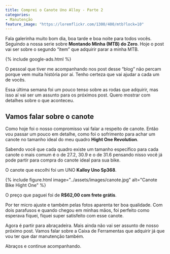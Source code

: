 ```yaml
---
title: Comprei o Canote Uno Alloy - Parte 2
categories:
- Manutenção
feature_image: "https://loremflickr.com/1300/400/mtb?lock=10"
---
```


Fala galerinha muito bom dia, boa tarde e boa noite para todos vocês. Seguindo a nossa serie sobre
**Montando Minha (MTB) do Zero**. Hoje o post vai ser sobre o segundo “item” que adquirir parar a minha MTB.

{% include google-ads.html %}
<!-- more -->


O pessoal que tiver me acompanhando nos post desse “blog” não percam porque vem muita história por aí. Tenho certeza que vai ajudar a cada um de vocês.

 Essa última semana foi um pouco tenso sobre as rodas que adquirir, mas isso aí vai ser um assunto para os próximos post. Quero mostrar com detalhes sobre o que aconteceu.


## Vamos falar sobre o canote

Como hoje foi o nosso compromisso vai falar a respeito de canote. Então vou passar um pouco em detalhe, como foi o sofrimento para achar um canote no tamanho ideal do meu quadro **Hight One Revolution**.

Sabendo você que cada quadro existe um tamanho específico para cada canote o mais comum é o de 27.2, 30.9 e o de 31.6 pensando nisso você já pode partir para compra do canote ideal para sua bike.

O canote que escolhi foi um UNO **Kalloy Uno Sp368**.

{% include figure.html image="../assets/images/canote.jpg" alt="Canote Bike Hight One" %}

O preço que paguei foi de **R$62,00 com frete grátis**.

Por ter micro ajuste e também pelas fotos aparenta ter boa qualidade. Com dois parafusos e quando chegou em minhas mãos, foi perfeito como esperava fiquei, fiquei super satisfeito com esse canote.

Agora é partir para abraçadeira. Mais ainda não vai ser assunto de nosso próximo post. Vamos falar sobre a Caixa de Ferramentas que adquirir já que vou ter que dar manutenção também.

 Abraços e continue acompanhando.
